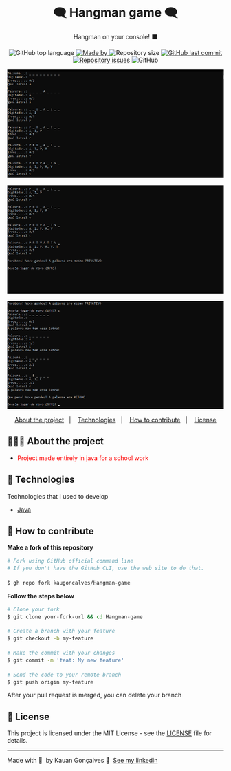 <h1 align="center">
	<!-- <img alt="Logo" src=".github/logo.png" width="200px" /> -->
  🗨 Hangman game 🗨
</h1>

<p align="center">Hangman on your console! ⬛</p>

<p align="center">
  <img alt="GitHub top language" src="https://img.shields.io/github/languages/top/kaugoncalves/FunkoPop-Virtual-Shop">

  <a href="https://www.linkedin.com/in/kauan-gonçalves-3323501b6/">
    <img alt="Made by" src="https://img.shields.io/badge/made%20by-Kauan%20Gonçalves-gree">
  </a>
 
  <img alt="Repository size" src="https://img.shields.io/github/repo-size/kaugoncalves/Hangman-game">
  
  <a href="https://github.com/kaugoncalves/readme-template/commits/master">
    <img alt="GitHub last commit" src="https://img.shields.io/github/last-commit/kaugoncalves/Hangman-game">
  </a>
  
  <a href="https://github.com/kaugoncalves/readme-template/issues">
    <img alt="Repository issues" src="https://img.shields.io/github/issues/kaugoncalves/Hangman-game">
  </a>
  
  <img alt="GitHub" src="https://img.shields.io/github/license/kaugoncalves/Hangman-game">
</p>

![](https://github.com/kaugoncalves/Hangman-game/blob/main/print1.png?raw=true)

![](https://github.com/kaugoncalves/Hangman-game/blob/main/print%202.png?raw=true)

![](https://github.com/kaugoncalves/Hangman-game/blob/main/print3.png?raw=true)


<p align="center">
  <a href="#-about-the-project">About the project</a>&nbsp;&nbsp;&nbsp;|&nbsp;&nbsp;&nbsp;
  <a href="#-technologies">Technologies</a>&nbsp;&nbsp;&nbsp;|&nbsp;&nbsp;&nbsp;
  <a href="#-how-to-contribute">How to contribute</a>&nbsp;&nbsp;&nbsp;|&nbsp;&nbsp;&nbsp;
  <a href="#-license">License</a>
</p>

## 👨🏻‍💻 About the project

- <p style="color: red;"> Project made entirely in java for a school work </p>

## 🚀 Technologies

Technologies that I used to develop

- [Java](https://www.oracle.com/java/)

## 🤔 How to contribute

**Make a fork of this repository**

```bash
# Fork using GitHub official command line
# If you don't have the GitHub CLI, use the web site to do that.

$ gh repo fork kaugoncalves/Hangman-game
```

**Follow the steps below**

```bash
# Clone your fork
$ git clone your-fork-url && cd Hangman-game

# Create a branch with your feature
$ git checkout -b my-feature

# Make the commit with your changes
$ git commit -m 'feat: My new feature'

# Send the code to your remote branch
$ git push origin my-feature
```

After your pull request is merged, you can delete your branch

## 📝 License

This project is licensed under the MIT License - see the [LICENSE](LICENSE) file for details.

---

Made with 💜 &nbsp;by Kauan Gonçalves 👋 &nbsp;[See my linkedin](https://www.linkedin.com/in/kauan-gonçalves-3323501b6/)
